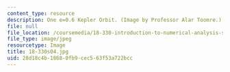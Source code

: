 ```yaml
---
content_type: resource
description: One e=0.6 Kepler Orbit. (Image by Professor Alar Toomre.)
file: null
file_location: /coursemedia/18-330-introduction-to-numerical-analysis-spring-2004/28d18c4b18680fb9cec563f53a722bcc_18-330s04.jpg
file_type: image/jpeg
resourcetype: Image
title: 18-330s04.jpg
uid: 28d18c4b-1868-0fb9-cec5-63f53a722bcc
---
```

